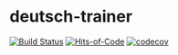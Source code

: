 # deutsch-trainer

[![Build Status](https://travis-ci.org/aistomin/deutsch-trainer.svg?branch=master)](https://travis-ci.org/aistomin/deutsch-trainer)
[![Hits-of-Code](https://hitsofcode.com/github/aistomin/deutsch-trainer)](https://hitsofcode.com/github/aistomin/deutsch-trainer/view)
[![codecov](https://codecov.io/gh/aistomin/deutsch-trainer/branch/master/graph/badge.svg)](https://codecov.io/gh/aistomin/deutsch-trainer)
